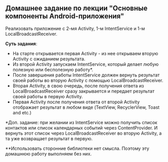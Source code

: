 ## Домашнее задание по лекции "Основные компоненты Android-приложения"

Реализовать приложение с 2-мя Activity, 1-м IntentService и 1-м LocalBroadcastReceiver.

**Суть задания**: 
- На старте открывается первая Activity - из нее открываем вторую Activity с ожиданием результата.
- Из второй Activity запускаем IntentService, который делает любую полезную или бесполезную работу*. 
- После завершения работы IntentService должен вернуть результат своей работы во вторую Activity с помощью LocalBroadcastReceiver.
- Вторая Activity, в свою очередь, после получения ответа из 
  LocalBroadcastReceiver сразу закрывается и передает результат своей
  работы в первую Activity.
- Первая Activity после получения ответа от второй Activity отображает
результат в любом виде (TextView, RecyclerView, Toast and etc.)



*Доп. задание: при желании из IntentService можно получить список контактов или список календарных событий через ContentProvider. И вернуть этот список через LocalBroadcastReceiver во вторую Activity, а та уже возвращает результат в первую.



**Использовать сторонние библиотеки нет смысла. Поэтому эту домашнюю
работу выполняем без них.